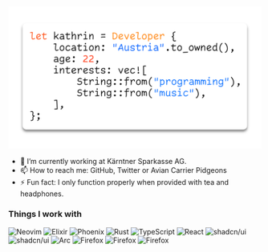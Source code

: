 ![Profile Banner](banner.png)

- 🔭 I’m currently working at Kärntner Sparkasse AG.
- 📫 How to reach me: GitHub, Twitter or Avian Carrier Pidgeons
- ⚡ Fun fact: I only function properly when provided with tea and headphones.

### Things I work with

<p>
    <img alt="Neovim" src="https://img.shields.io/badge/neovim-000?style=for-the-badge&logo=Neovim&logoColor=black&color=%2357A143">
    <img alt="Elixir" src="https://img.shields.io/badge/elixir-000?style=for-the-badge&logo=Elixir&color=%234B275F">
    <img alt="Phoenix" src="https://img.shields.io/badge/phoenix-000?style=for-the-badge&logoColor=white&logo=PhoenixFramework&color=%23FD4F00">
    <img alt="Rust" src="https://img.shields.io/badge/rust-000?style=for-the-badge&logo=Rust">
    <img alt="TypeScript" src="https://img.shields.io/badge/TypeScript-000?style=for-the-badge&logo=TypeScript&logoColor=white&color=%233178C6">
    <img alt="React" src="https://img.shields.io/badge/react-000?style=for-the-badge&logo=React&logoColor=black&color=%2361DAFB">
    <img alt="shadcn/ui" src="https://img.shields.io/badge/shadcn-000?style=for-the-badge&logo=shadcnui&logoColor=white&color=black">
    <img alt="shadcn/ui" src="https://img.shields.io/badge/asp.net-000?style=for-the-badge&logo=dotnet&logoColor=white&color=%23512BD4">
    <img alt="Arc" src="https://img.shields.io/badge/arc-0000?style=for-the-badge&logo=Arc&logoColor=black&color=%23FCBFBD">
    <img alt="Firefox" src="https://img.shields.io/badge/firefox-0000?style=for-the-badge&logo=FirefoxBrowser&logoColor=white&color=%23FF7139">
    <img alt="Firefox" src="https://img.shields.io/badge/affinity-0000?style=for-the-badge&logo=Affinity&logoColor=white&color=%23222324">
    <img alt="Firefox" src="https://img.shields.io/badge/spotify-0000?style=for-the-badge&logo=Spotify&logoColor=white&color=%231DB954">
</p>
